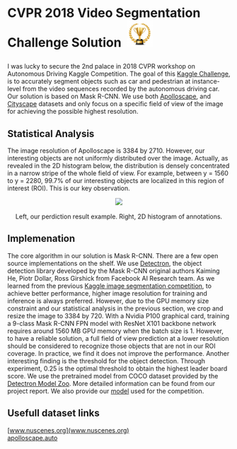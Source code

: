 # CVPR 2018 Video Segmentation Challenge Solution <img style = "padding: 0 5px; float right;" src="./pic/trophy.jpg" width="60px" /> <p style="margin-top: 10px;"> </p>

I was lucky to secure the 2nd palace in 2018 CVPR workshop on Autonomous Driving Kaggle Competition. The goal of this [Kaggle Challenge](https://www.kaggle.com/c/cvpr-2018-autonomous-driving), is to accurately segment objects such as car and pedestrian at instance-level from the video sequences recorded by the autonomous driving car. Our solution is based on Mask R-CNN. We use both [Apolloscape](http://apolloscape.auto), and [Cityscape](https://www.cityscapes-dataset.com) datasets and only focus on a specific field of view of the image for achieving the possible highest resolution. 


## Statistical Analysis
The image resolution of Apolloscape is 3384 by 2710. However, our interesting objects are not uniformly distributed over the image. Actually, as revealed in the 2D
histogram below, the distribution is densely concentrated in a narrow stripe of the whole field of view. For example, between y = 1560 to y = 2280, 99.7% of our interesting objects are localized in this region of interest (ROI). This is our key observation.

<div align="center">
  <img src="./pic/ex.png" width="800px" />
  <p> Left, our perdiction result example. Right, 2D histogram of annotations. </p>
</div>

## Implemenation
The core algorithm in our solution is Mask R-CNN. There are a few open source implementations on the shelf. We use [Detectron](https://github.com/facebookresearch/detectron), the object detection library developed by the Mask R-CNN original authors Kaiming He, Piotr Dollar, Ross Girshick from Facebook AI Research team. As we learned from the previous [Kaggle image segmentation competition](https://www.kaggle.com/c/carvana-image-masking-challenge), to achieve better performance, higher image resolution for training and inference is always preferred. However, due to the GPU memory size constraint and our statistical analysis in the previous section, we crop and resize the image to 3384 by 720. With a Nvidia P100 graphical card, training a 9-class Mask R-CNN FPN model with ResNet X101 backbone network requires around 1560 MB GPU memory when the batch size is 1. However, to have a reliable solution, a full field of view prediction at
a lower resolution should be considered to recognize those objects that are not in our ROI coverage. In practice, we find it does not improve the performance.
Another interesting finding is the threshold for the object detection. Through experiment, 0.25 is the optimal threshold to obtain the highest leader board score. We use the pretrained model from COCO dataset provided by the [Detectron Model Zoo](https://github.com/facebookresearch/Detectron/blob/master/MODEL_ZOO.md).
More detailed information can be found from our project report. We also provide our [ model](https://www.dropbox.com/s/afwlpwfc9tw6nru/gold.pkl?dl=0) used for the competition.

## Usefull dataset links <br />
[www.nuscenes.org](www.nuscenes.org)  <br />
[apolloscape.auto](apolloscape.auto)

